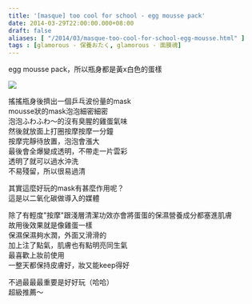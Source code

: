 ```yaml
---
title: '[masque] too cool for school - egg mousse pack'
date: 2014-03-29T22:00:00.000+08:00
draft: false
aliases: [ "/2014/03/masque-too-cool-for-school-egg-mousse.html" ]
tags : [glamorous - 保養おたく, glamorous - 面膜魂]
---
```


egg mousse pack，所以瓶身都是黃x白色的蛋樣  

![](/images/tcfsmousse.jpg)

搖搖瓶身後擠出一個乒乓波份量的mask  
mousse狀的mask泡泡細密細密  
泡泡ふわふわ～的沒有臭腥的雞蛋氣味  
然後就放面上打圈按摩按摩一分鐘  
按摩完靜待放置，泡泡會漲大  
最後會全爆變成透明，不帶走一片雲彩  
透明了就可以過水沖洗  
不易殘留，所以很易過清  
  
其實這麼好玩的mask有甚麼作用呢？  
這是以二氧化碳做導入的媒體  

除了有輕度"按摩"跟淺層清潔功效亦會將蛋蛋的保濕營養成分都塞進肌膚  
故用後效果就是像雞蛋一樣  
保濕保濕夠水潤，外面又滑滑的  
加上注了點氣，肌膚也有點明亮同生氣  
最喜歡上妝前使用  
一整天都保持皮膚好，妝又能keep得好  
  
不過最最最重要是好好玩（哈哈）  
超級推薦～
